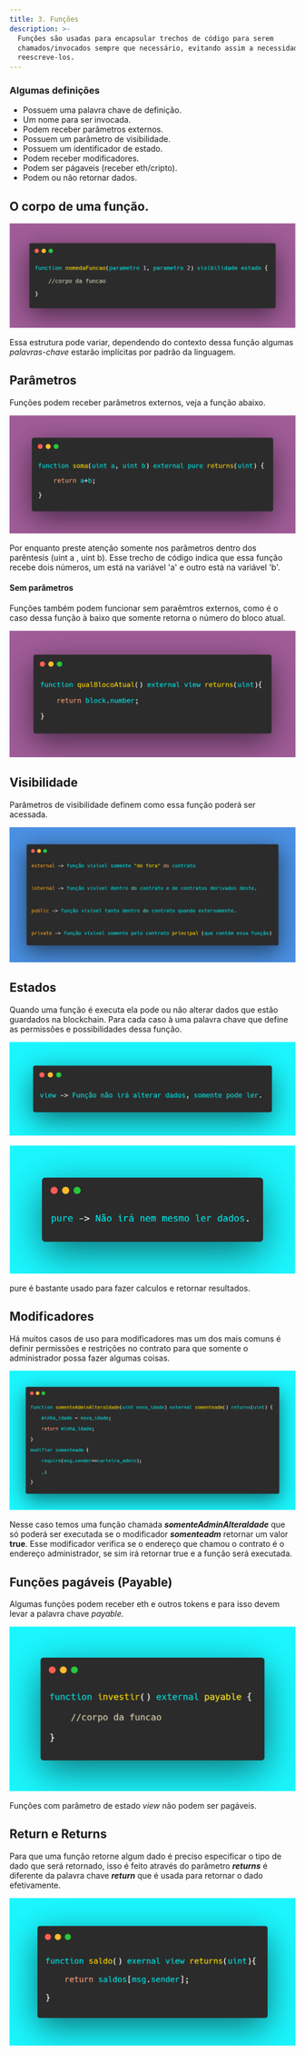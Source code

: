 ```yaml
---
title: 3. Funções
description: >-
  Funções são usadas para encapsular trechos de código para serem
  chamados/invocados sempre que necessário, evitando assim a necessidade de
  reescreve-los.
---
```

### Algumas definições

* Possuem uma palavra chave de definição.
* Um nome para ser invocada.
* Podem receber parâmetros externos.
* Possuem um parâmetro de visibilidade.
* Possuem um identificador de estado.
* Podem receber modificadores.
* Podem ser págaveis (receber eth/cripto).
* Podem ou não retornar dados.

## O corpo de uma função.

![](<../assets/image(67).png>)

Essa estrutura pode variar, dependendo do contexto dessa função algumas _palavras-chave_ estarão implícitas por padrão da linguagem.

## Parâmetros

Funções podem receber parâmetros externos, veja a função abaixo.

![](<../assets/image(33).png>)

Por enquanto preste atenção somente nos parâmetros dentro dos parêntesis (uint a , uint b). Esse trecho de código indica que essa função recebe dois números, um está na variável 'a' e outro está na variável 'b'.&#x20;

#### Sem parâmetros

Funções também podem funcionar sem paraêmtros externos, como é o caso dessa função à baixo que somente retorna o número do bloco atual.

![](<../assets/image(82).png>)



## Visibilidade

Parâmetros de visibilidade definem como essa função poderá ser acessada.&#x20;

![](<../assets/image(116).png>)



## Estados

Quando uma função é executa ela pode ou não alterar dados que estão guardados na blockchain. Para cada caso à uma palavra chave que define as permissões e possibilidades dessa função.

![](<../assets/image(71).png>)

![](<../assets/image(80).png>)

pure é bastante usado para fazer calculos e retornar resultados.

## Modificadores

Há muitos casos de uso para modificadores mas um dos mais comuns é definir permissões e restrições no contrato para que somente o administrador possa fazer algumas coisas.

![](<../assets/image(115).png>)

Nesse caso temos uma função chamada _**somenteAdminAlteraIdade**_ que só poderá ser executada se o modificador _**somenteadm**_ retornar um valor **true**. Esse modificador verifica se o endereço que chamou o contrato é o endereço administrador, se sim irá retornar true e a função será executada.&#x20;

## Funções pagáveis (Payable)

Algumas funções podem receber eth e outros tokens e para isso devem levar a palavra chave _payable._

![](<../assets/image(44).png>)

Funções com parâmetro de estado _view_ não podem ser pagáveis.

## Return e Returns

Para que uma função retorne algum dado é preciso especificar o tipo de dado que será retornado, isso é feito através do parâmetro _**returns**_ é diferente da palavra chave _**return**_ que é usada para retornar o dado efetivamente.

![](<../assets/image(22).png>)

